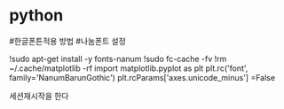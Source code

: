 # python

#한글폰튼적용 방법
#나눔폰트 설정


!sudo apt-get install -y fonts-nanum
!sudo fc-cache -fv
!rm ~/.cache/matplotlib -rf
import matplotlib.pyplot as plt
plt.rc('font', family='NanumBarunGothic') 
plt.rcParams['axes.unicode_minus'] =False

세션재시작을 한다
